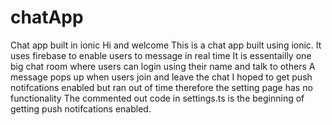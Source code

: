# chatApp
Chat app built in ionic
Hi and welcome
This is a chat app built using ionic. It uses firebase to enable users to message in real time
It is essentailly one big chat room where users can login using their name and talk to others
A message pops up when users join and leave the chat
I hoped to get push notifcations enabled but ran out of time therefore the setting page has no functionality
The commented out code in settings.ts is the beginning of getting push notifcations enabled.
